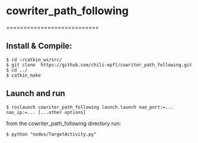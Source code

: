 # cowriter_path_following
===========================

Install & Compile:
---------------
```
$ cd ~/catkin_ws/src/
$ git clone  https://github.com/chili-epfl/cowriter_path_following.git
$ cd ../
$ catkin_make
```

Launch and run
-----------------------------


```
$ roslaunch cowriter_path_following launch.launch nao_port:=... nao_ip:=... [...other options]

```
from the cowriter_path_following directory run:
```
$ python "nodes/TargetActivity.py"

```
